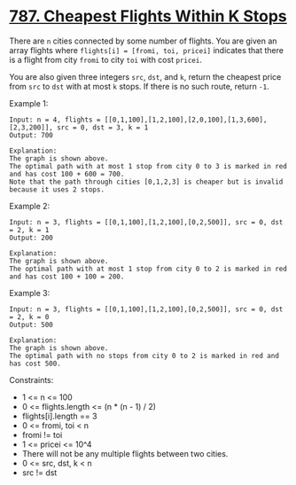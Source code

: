 # [787. Cheapest Flights Within K Stops](https://leetcode.com/problems/cheapest-flights-within-k-stops/description/)

There are `n` cities connected by some number of flights. You are given an array flights where `flights[i] = [fromi, toi, pricei]` indicates that there is a flight from city `fromi` to city `toi` with cost `pricei`.

You are also given three integers `src`, `dst`, and `k`, return the cheapest price from `src` to `dst` with at most `k` stops. If there is no such route, return `-1`.

 

Example 1:

    Input: n = 4, flights = [[0,1,100],[1,2,100],[2,0,100],[1,3,600],[2,3,200]], src = 0, dst = 3, k = 1
    Output: 700

    Explanation:
    The graph is shown above.
    The optimal path with at most 1 stop from city 0 to 3 is marked in red and has cost 100 + 600 = 700.
    Note that the path through cities [0,1,2,3] is cheaper but is invalid because it uses 2 stops.

Example 2:

    Input: n = 3, flights = [[0,1,100],[1,2,100],[0,2,500]], src = 0, dst = 2, k = 1
    Output: 200

    Explanation:
    The graph is shown above.
    The optimal path with at most 1 stop from city 0 to 2 is marked in red and has cost 100 + 100 = 200.

Example 3:

    Input: n = 3, flights = [[0,1,100],[1,2,100],[0,2,500]], src = 0, dst = 2, k = 0
    Output: 500

    Explanation:
    The graph is shown above.
    The optimal path with no stops from city 0 to 2 is marked in red and has cost 500.
 

Constraints:

* 1 <= n <= 100
* 0 <= flights.length <= (n * (n - 1) / 2)
* flights[i].length == 3
* 0 <= fromi, toi < n
* fromi != toi
* 1 <= pricei <= 10^4
* There will not be any multiple flights between two cities.
* 0 <= src, dst, k < n
* src != dst